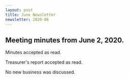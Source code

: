 ```yaml
---
layout: post
title: June Newsletter
newsletter: 2020-06
---
```

## Meeting minutes from June 2, 2020.

Minutes accepted as read.

Treasurer's report accepted as read.

No new business was discussed.
